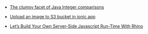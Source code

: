 

- [The clumsy facet of Java Integer comparisons](https://thedevland.com/2018/04/10/java-integer-comparisons/)

- [Upload an image to S3 bucket in ionic app](https://medium.com/@shamique/upload-an-image-to-s3-bucket-in-ionic-app-5dc96b772d48)

- [Let’s Build Your Own Server-Side Javascript Run-Time With Rhino](https://www.99xtechnology.com/blog/techinsight/lets-build-your-own-server-side-javascript-run-time-with-rhino/)

